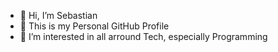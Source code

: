 - 👋 Hi, I’m Sebastian 
- 👦 This is my Personal GitHub Profile
- 👀 I’m interested in all arround Tech, especially Programming
